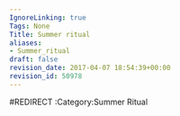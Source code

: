 ```yaml
---
IgnoreLinking: true
Tags: None
Title: Summer ritual
aliases:
- Summer_ritual
draft: false
revision_date: 2017-04-07 18:54:39+00:00
revision_id: 50978
---
```


#REDIRECT :Category:Summer Ritual